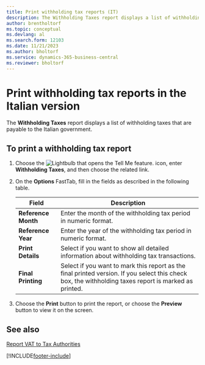 ```yaml
---
title: Print withholding tax reports (IT)
description: The Withholding Taxes report displays a list of withholding taxes that are payable to the Italian government.
author: brentholtorf
ms.topic: conceptual
ms.devlang: al
ms.search.form: 12103
ms.date: 11/21/2023
ms.author: bholtorf
ms.service: dynamics-365-business-central
ms.reviewer: bholtorf
---
```


# Print withholding tax reports in the Italian version

The **Withholding Taxes** report displays a list of withholding taxes that are payable to the Italian government.  

## To print a withholding tax report  

1. Choose the ![Lightbulb that opens the Tell Me feature.](../../media/ui-search/search_small.png "Tell me what you want to do") icon, enter **Withholding Taxes**, and then choose the related link.  
2. On the **Options** FastTab, fill in the fields as described in the following table.  

    |Field|Description|  
    |-----|-----------|  
    |**Reference Month**|Enter the month of the withholding tax period in numeric format.|
    |**Reference Year**|Enter the year of the withholding tax period in numeric format.|
    |**Print Details**|Select if you want to show all detailed information about withholding tax transactions.|
    |**Final Printing**|Select if you want to mark this report as the final printed version. If you select this check box, the withholding taxes report is marked as printed.|

3. Choose the **Print** button to print the report, or choose the **Preview** button to view it on the screen.  

## See also

[Report VAT to Tax Authorities](../../finance-how-report-vat.md)  


[!INCLUDE[footer-include](../../includes/footer-banner.md)]